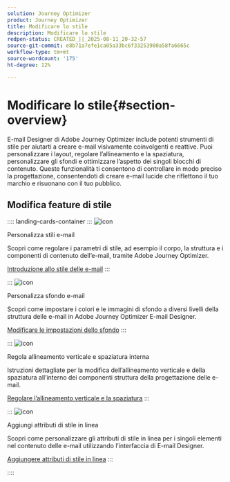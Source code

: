 ```yaml
---
solution: Journey Optimizer
product: Journey Optimizer
title: Modificare lo stile
description: Modificare lo stile
redpen-status: CREATED_||_2025-08-11_20-32-57
source-git-commit: e8b71a7efe1ca05a33bc6f33253900a58fa6665c
workflow-type: tm+mt
source-wordcount: '175'
ht-degree: 12%

---
```



# Modificare lo stile{#section-overview}

E-mail Designer di Adobe Journey Optimizer include potenti strumenti di stile per aiutarti a creare e-mail visivamente coinvolgenti e reattive. Puoi personalizzare i layout, regolare l’allineamento e la spaziatura, personalizzare gli sfondi e ottimizzare l’aspetto dei singoli blocchi di contenuto. Queste funzionalità ti consentono di controllare in modo preciso la progettazione, consentendoti di creare e-mail lucide che riflettono il tuo marchio e risuonano con il tuo pubblico.

## Modifica feature di stile

:::: landing-cards-container
:::
![icon](https://cdn.experienceleague.adobe.com/icons/circle-play.svg)

Personalizza stili e-mail

Scopri come regolare i parametri di stile, ad esempio il corpo, la struttura e i componenti di contenuto dell’e-mail, tramite Adobe Journey Optimizer.

[Introduzione allo stile delle e-mail](../using/email/get-started-email-style.md)
:::

:::
![icon](https://cdn.experienceleague.adobe.com/icons/bullseye.svg)

Personalizza sfondo e-mail

Scopri come impostare i colori e le immagini di sfondo a diversi livelli della struttura delle e-mail in Adobe Journey Optimizer E-mail Designer.

[Modificare le impostazioni dello sfondo](../using/email/backgrounds.md)
:::

:::
![icon](https://cdn.experienceleague.adobe.com/icons/list-check.svg)

Regola allineamento verticale e spaziatura interna

Istruzioni dettagliate per la modifica dell’allineamento verticale e della spaziatura all’interno dei componenti struttura della progettazione delle e-mail.

[Regolare l’allineamento verticale e la spaziatura](../using/email/alignment-and-padding.md)
:::

:::
![icon](https://cdn.experienceleague.adobe.com/icons/code-branch.svg)

Aggiungi attributi di stile in linea

Scopri come personalizzare gli attributi di stile in linea per i singoli elementi nel contenuto delle e-mail utilizzando l’interfaccia di E-mail Designer.

[Aggiungere attributi di stile in linea](../using/email/inline-styling.md)
:::

::::
